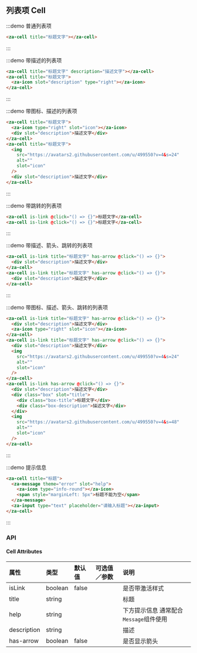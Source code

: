 ## 列表项 Cell

:::demo 普通列表项

```html
<za-cell title="标题文字"></za-cell>
```

:::

:::demo 带描述的列表项

```html
<za-cell title="标题文字" description="描述文字"></za-cell>
<za-cell title="标题文字">
  <za-icon slot="description" type="right"></za-icon>
</za-cell>
```

:::

:::demo 带图标、描述的列表项

```html
<za-cell title="标题文字">
  <za-icon type="right" slot="icon"></za-icon>
  <div slot="description">描述文字</div>
</za-cell>
<za-cell title="标题文字">
  <img
    src="https://avatars2.githubusercontent.com/u/499550?v=4&s=24"
    alt=""
    slot="icon"
  />
  <div slot="description">描述文字</div>
</za-cell>
```

:::

:::demo 带跳转的列表项

```html
<za-cell is-link @click="() => {}">标题文字</za-cell>
<za-cell is-link @click="() => {}">标题文字</za-cell>
```

:::

:::demo 带描述、箭头、跳转的列表项

```html
<za-cell is-link title="标题文字" has-arrow @click="() => {}">
  <div slot="description">描述文字</div>
</za-cell>
<za-cell is-link title="标题文字" has-arrow @click="() => {}">
  <div slot="description">描述文字</div>
</za-cell>
```

:::

:::demo 带图标、描述、箭头、跳转的列表项

```html
<za-cell is-link title="标题文字" has-arrow @click="() => {}">
  <div slot="description">描述文字</div>
  <za-icon type="right" slot="icon"></za-icon>
</za-cell>
<za-cell is-link title="标题文字" has-arrow @click="() => {}">
  <div slot="description">描述文字</div>
  <img
    src="https://avatars2.githubusercontent.com/u/499550?v=4&s=24"
    alt=""
    slot="icon"
  />
</za-cell>
<za-cell is-link has-arrow @click="() => {}">
  <div slot="description">描述文字</div>
  <div class="box" slot="title">
    <div class="box-title">标题文字</div>
    <div class="box-description">描述文字</div>
  </div>
  <img
    src="https://avatars2.githubusercontent.com/u/499550?v=4&s=48"
    alt=""
    slot="icon"
  />
</za-cell>
```

:::

:::demo 提示信息

```html
<za-cell title="标题">
  <za-message theme="error" slot="help">
    <za-icon type="info-round"></za-icon>
    <span style="marginLeft: 5px">标题不能为空</span>
  </za-message>
  <za-input type="text" placeholder="请输入标题"></za-input>
</za-cell>
```

:::

### API

#### Cell Attributes

| 属性        | 类型    | 默认值 | 可选值／参数 | 说明                                   |
| :---------- | :------ | :----- | :----------- | :------------------------------------- |
| isLink      | boolean | false  |              | 是否带激活样式                         |
| title       | string  |        |              | 标题                                   |
| help        | string  |        |              | 下方提示信息 通常配合`Message`组件使用 |
| description | string  |        |              | 描述                                   |
| has-arrow   | boolean | false  |              | 是否显示箭头                           |
